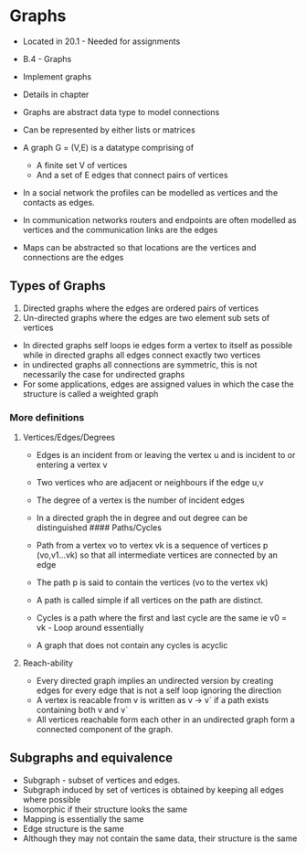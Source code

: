 # Graphs

- Located in 20.1 - Needed for assignments

- B.4 - Graphs

- Implement graphs

- Details in chapter

- Graphs are abstract data type to model connections

- Can be represented by either lists or matrices

- A graph G = (V,E) is a datatype comprising of

  - A finite set V of vertices
  - And a set of E edges that connect pairs of vertices

- In a social network the profiles can be modelled as vertices and the
  contacts as edges.

- In communication networks routers and endpoints are often modelled as
  vertices and the communication links are the edges

- Maps can be abstracted so that locations are the vertices and
  connections are the edges

## Types of Graphs

1.  Directed graphs where the edges are ordered pairs of vertices
2.  Un-directed graphs where the edges are two element sub sets of
    vertices

- In directed graphs self loops ie edges form a vertex to itself as
  possible while in directed graphs all edges connect exactly two
  vertices
- in undirected graphs all connections are symmetric, this is not
  necessarily the case for undirected graphs
- For some applications, edges are assigned values in which the case the
  structure is called a weighted graph

### More definitions

1.  Vertices/Edges/Degrees

    - Edges is an incident from or leaving the vertex u and is incident
      to or entering a vertex v

    - Two vertices who are adjacent or neighbours if the edge u,v

    - The degree of a vertex is the number of incident edges

    - In a directed graph the in degree and out degree can be
      distinguished ​#### Paths/Cycles

    - Path from a vertex vo to vertex vk is a sequence of vertices p
      (vo,v1...vk) so that all intermediate vertices are connected by an
      edge

    - The path p is said to contain the vertices (vo to the vertex vk)

    - A path is called simple if all vertices on the path are distinct.

    - Cycles is a path where the first and last cycle are the same ie v0
      = vk - Loop around essentially

    - A graph that does not contain any cycles is acyclic

2.  Reach-ability

    - Every directed graph implies an undirected version by creating
      edges for every edge that is not a self loop ignoring the
      direction
    - A vertex is reacable from v is written as v -\> v\` if a path
      exists containing both v and v\`
    - All vertices reachable form each other in an undirected graph form
      a connected component of the graph.

## Subgraphs and equivalence

- Subgraph - subset of vertices and edges.
- Subgraph induced by set of vertices is obtained by keeping all edges
  where possible
- Isomorphic if their structure looks the same
- Mapping is essentially the same
- Edge structure is the same
- Although they may not contain the same data, their structure is the
  same
